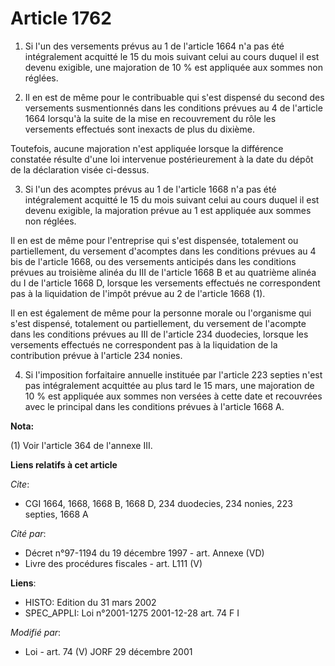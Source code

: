 # Article 1762

1. Si l'un des versements prévus au 1 de l'article 1664 n'a pas été intégralement acquitté le 15 du mois suivant celui au
cours duquel il est devenu exigible, une majoration de 10 % est appliquée aux sommes non réglées.

2. Il en est de même pour le contribuable qui s'est dispensé du second des versements susmentionnés dans les conditions
prévues au 4 de l'article 1664 lorsqu'à la suite de la mise en recouvrement du rôle les versements effectués sont inexacts de
plus du dixième.

Toutefois, aucune majoration n'est appliquée lorsque la différence constatée résulte d'une loi intervenue postérieurement à
la date du dépôt de la déclaration visée ci-dessus.

3. Si l'un des acomptes prévus au 1 de l'article 1668 n'a pas été intégralement acquitté le 15 du mois suivant celui au cours
duquel il est devenu exigible, la majoration prévue au 1 est appliquée aux sommes non réglées.

Il en est de même pour l'entreprise qui s'est dispensée, totalement ou partiellement, du versement d'acomptes dans les
conditions prévues au 4 bis de l'article 1668, ou des versements anticipés dans les conditions prévues au troisième alinéa du
III de l'article 1668 B et au quatrième alinéa du I de l'article 1668 D, lorsque les versements effectués ne correspondent
pas à la liquidation de l'impôt prévue au 2 de l'article 1668 (1).

Il en est également de même pour la personne morale ou l'organisme qui s'est dispensé, totalement ou partiellement, du
versement de l'acompte dans les conditions prévues au III de l'article 234 duodecies, lorsque les versements effectués ne
correspondent pas à la liquidation de la contribution prévue à l'article 234 nonies.

4. Si l'imposition forfaitaire annuelle instituée par l'article 223 septies n'est pas intégralement acquittée au plus tard le
15 mars, une majoration de 10 % est appliquée aux sommes non versées à cette date et recouvrées avec le principal dans les
conditions prévues à l'article 1668 A.

**Nota:**

(1) Voir l'article 364 de l'annexe III.

**Liens relatifs à cet article**

_Cite_:

  - CGI 1664, 1668, 1668 B, 1668 D, 234 duodecies, 234 nonies, 223 septies, 1668 A

_Cité par_:

  - Décret n°97-1194 du 19 décembre 1997 - art. Annexe (VD)
  - Livre des procédures fiscales - art. L111 (V)

**Liens**:

  - HISTO: Edition du 31 mars 2002
  - SPEC_APPLI: Loi n°2001-1275 2001-12-28 art. 74 F I

_Modifié par_:

  - Loi - art. 74 (V) JORF 29 décembre 2001
